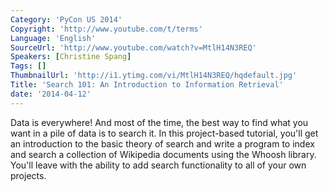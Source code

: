 ```yaml
---
Category: 'PyCon US 2014'
Copyright: 'http://www.youtube.com/t/terms'
Language: 'English'
SourceUrl: 'http://www.youtube.com/watch?v=MtlH14N3REQ'
Speakers: [Christine Spang]
Tags: []
ThumbnailUrl: 'http://i1.ytimg.com/vi/MtlH14N3REQ/hqdefault.jpg'
Title: 'Search 101: An Introduction to Information Retrieval'
date: '2014-04-12'
---
```

Data is everywhere! And most of the time, the best way to find what you want in a pile of data is to search it. In this project-based tutorial, you'll get an introduction to the basic theory of search and write a program to index and search a collection of Wikipedia documents using the Whoosh library. You'll leave with the ability to add search functionality to all of your own projects.